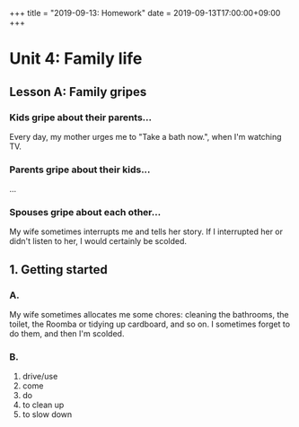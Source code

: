 +++
title =  "2019-09-13: Homework"
date = 2019-09-13T17:00:00+09:00
+++

# Unit 4: Family life
## Lesson A: Family gripes

### Kids gripe about their parents...

Every day, my mother urges me to "Take a bath now.", when I'm watching TV.

### Parents gripe about their kids...

...

### Spouses gripe about each other...

My wife sometimes interrupts me and tells her story.
If I interrupted her or didn't listen to her, I would certainly be scolded.

## 1. Getting started

### A.

My wife sometimes allocates me some chores:
cleaning the bathrooms, the toilet, the Roomba or tidying up cardboard, and so on.
I sometimes forget to do them, and then I'm scolded.

### B.
1. drive/use
2. come
3. do
4. to clean up
5. to slow down
